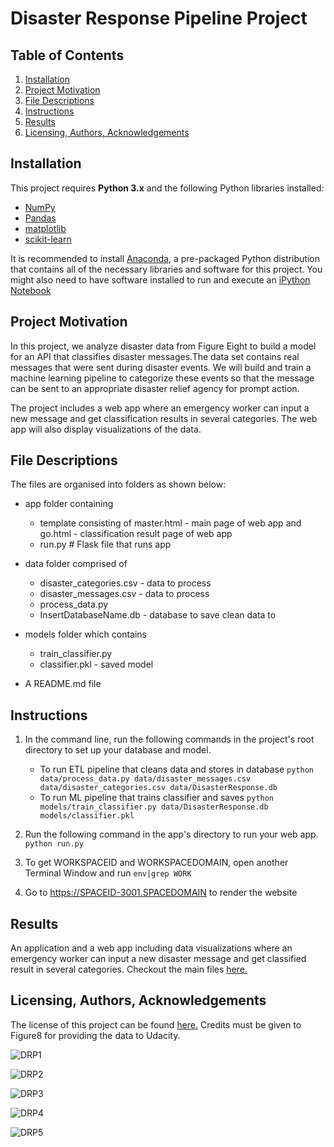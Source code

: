 # Disaster Response Pipeline Project
## Table of Contents
1. [Installation](https://github.com/A-Nuru/Disaster-Response-Pipeline#Installation)
2. [Project Motivation](https://github.com/A-Nuru/Disaster-Response-Pipeline#Project-Motivation)
3. [File Descriptions](https://github.com/A-Nuru/Disaster-Response-Pipeline#File-Descriptions)
4. [Instructions](https://github.com/A-Nuru/Disaster-Response-Pipeline#Instructions)
5. [Results](https://github.com/A-Nuru/Disaster-Response-Pipeline#Results)
6. [Licensing, Authors, Acknowledgements](https://github.com/A-Nuru/Disaster-Response-Pipeline#Licensing-Authors-Acknowledgements)

## Installation
This project requires **Python 3.x** and the following Python libraries installed:

- [NumPy](http://www.numpy.org/)
- [Pandas](http://pandas.pydata.org)
- [matplotlib](http://matplotlib.org/)
- [scikit-learn](http://scikit-learn.org/stable/)

It is recommended to install [Anaconda](https://www.continuum.io/downloads), a pre-packaged Python distribution that contains all of the necessary libraries and software for this project. 
You might also need to have software installed to run and execute an [iPython Notebook](http://ipython.org/notebook.html)

## Project Motivation
In this project, we analyze disaster data from Figure Eight to build a model for an API that classifies disaster messages.The data set contains real messages that were sent during disaster events. We will build and train a machine learning pipeline to categorize these events so that the message can be sent to an appropriate disaster relief agency for prompt action.

The project includes a web app where an emergency worker can input a new message and get classification results in several categories. The web app will also display visualizations of the data.


## File Descriptions
The files are organised into folders as shown below:
* app folder containing
    - template consisting of master.html - main page of web app and go.html - classification result page of web app
    - run.py  # Flask file that runs app

* data folder comprised of
    - disaster_categories.csv  - data to process 
    - disaster_messages.csv  - data to process
    - process_data.py
    - InsertDatabaseName.db   - database to save clean data to

* models folder which contains
    - train_classifier.py
    - classifier.pkl  - saved model 
* A README.md file

## Instructions
1. In the command line, run the following commands in the project's root directory to set up your database and model.

    - To run ETL pipeline that cleans data and stores in database
        `python data/process_data.py data/disaster_messages.csv data/disaster_categories.csv data/DisasterResponse.db`
    - To run ML pipeline that trains classifier and saves
        `python models/train_classifier.py data/DisasterResponse.db models/classifier.pkl`

2. Run the following command in the app's directory to run your web app.
    `python run.py`
3. To get WORKSPACEID and WORKSPACEDOMAIN, open another Terminal Window and run
    `env|grep WORK` 
4. Go to https://SPACEID-3001.SPACEDOMAIN to render the website

## Results
An application and a web app including data visualizations where an emergency worker can input a new disaster message and get classified result in several categories. Checkout the main files [here.](https://github.com/A-Nuru/Disaster-Response-Pipeline)

## Licensing, Authors, Acknowledgements
The license of this project can be found [here.](https://github.com/A-Nuru/Disaster-Response-Pipeline/blob/master/LICENSE)
Credits must be given to Figure8 for providing the data to Udacity.



![DRP1](https://user-images.githubusercontent.com/45924101/55646154-c0c2f500-57da-11e9-96b3-9e5aea1bbc3a.PNG)


![DRP2](https://user-images.githubusercontent.com/45924101/55646252-0089dc80-57db-11e9-8f49-58caa3e0729c.PNG)


![DRP3](https://user-images.githubusercontent.com/45924101/55646273-097aae00-57db-11e9-8c53-59114fb5d958.PNG)


![DRP4](https://user-images.githubusercontent.com/45924101/55646284-0e3f6200-57db-11e9-9cab-c0d38ced3664.PNG)


![DRP5](https://user-images.githubusercontent.com/45924101/55646295-15ff0680-57db-11e9-8515-45d224ac2f0a.PNG)

